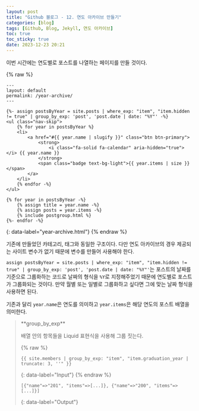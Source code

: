 ```yaml
---
layout: post
title: "Github 블로그 - 12. 연도 아카이브 만들기"
categories: [blog]
tags: [Github, Blog, Jekyll, 연도 아카이브]
toc: true
toc_sticky: true
date: 2023-12-23 20:21
---
```


이번 시간에는 연도별로 포스트를 나열하는 페이지를 만들 것이다.

{% raw %}
```liquid
---
layout: default
permalink: /year-archive/
---

{%- assign postsByYear = site.posts | where_exp: "item", "item.hidden != true" | group_by_exp: 'post', 'post.date | date: "%Y"' -%}
<ul class="nav-skip">
	{% for year in postsByYear %}
	<li>
		<a href="#{{ year.name | slugify }}" class="btn btn-primary">
			<strong>
				<i class="fa-solid fa-calendar" aria-hidden="true"></i> {{ year.name }}
			</strong>
			<span class="badge text-bg-light">{{ year.items | size }}</span>
		</a>
	</li>
	{% endfor -%}
</ul>

{% for year in postsByYear -%}
	{% assign title = year.name -%}
	{% assign posts = year.items -%}
	{% include postgroup.html %}
{%- endfor -%}
```
{: data-label="year-archive.html"}
{% endraw %}

기존에 만들었던 카테고리, 태그와 동일한 구조이다. 다만 연도 아카이브의 경우 제공되는 사이트 변수가 없기 때문에 변수를 만들어 사용해야 한다.

`assign postsByYear = site.posts | where_exp: "item", "item.hidden != true" | group_by_exp: 'post', 'post.date | date: "%Y"'`는 포스트의 날짜를 기준으로 그룹화하는 코드로 날짜의 형식을 `%Y`로 지정해주었기 때문에 연도별로 포스트가 그룹화되는 것이다. 만약 월별 또는 일별로 그룹화하고 싶다면 그에 맞는 날짜 형식을 사용하면 된다.

기존과 달리 `year.name`은 연도를 의미하고 `year.items`은 해당 연도의 포스트 배열을 의미한다.

<blockquote>
**group_by_exp**

배열 안의 항목들을 Liquid 표현식을 사용해 그룹 짓는다.

{% raw %}
```liquid
{{ site.members | group_by_exp: "item", "item.graduation_year | truncate: 3, ''" }}
```
{: data-label="Input"}
{% endraw %}

```
[{"name"=>"201", "items"=>[...]}, {"name"=>"200", "items"=>[...]}]
```
{: data-label="Output"}
</blockquote>
